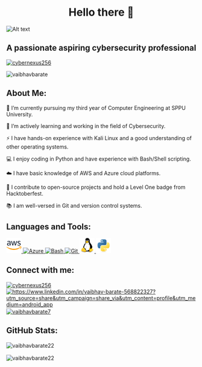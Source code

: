<h1 align="center">Hello there 👋 </h1>

![Alt text](https://github.com/vaibhavbarate22/vaibhavbarate22/blob/3bed4c2034a4c948449fa329c1cb1cb61150430d/Black%20Minimalist%20Corporate%20Business%20Profile%20LinkedIn%20Banner.png)
<h2 align="center">A passionate aspiring cybersecurity professional</h2>

<p align="left"> <a href="https://twitter.com/cybernexus256" target="blank"><img src="https://img.shields.io/twitter/follow/cybernexus256?logo=twitter&style=for-the-badge" alt="cybernexus256" /></a> </p>
<p align="left"> 
    <img src="https://komarev.com/ghpvc/?username=vaibhavbarate&label=Profile%20views&color=0e75b6&style=flat" alt="vaibhavbarate" /> 
</p>


<h2 align="left">About Me:</h2>
<p align="left">
  🌱 I’m currently pursuing my third year of Computer Engineering at SPPU University.<br>
  
  🔭 I’m actively learning and working in the field of Cybersecurity.<br>
  
  ⚡ I have hands-on experience with Kali Linux and a good understanding of other operating systems.<br>
  
  💻 I enjoy coding in Python and have experience with Bash/Shell scripting.<br>
  
  ☁️ I have basic knowledge of AWS and Azure cloud platforms.<br>
  
  🔗 I contribute to open-source projects and hold a Level One badge from Hacktoberfest.<br>
  
  📚 I am well-versed in Git and version control systems.<br>
</p>

<h2 align="left">Languages and Tools:</h2>
<p align="left"> 
  <a href="https://aws.amazon.com" target="_blank" rel="noreferrer"> 
    <img src="https://raw.githubusercontent.com/devicons/devicon/master/icons/amazonwebservices/amazonwebservices-original-wordmark.svg" alt="AWS" width="40" height="40"/> 
  </a> 
  <a href="https://azure.microsoft.com/en-in/" target="_blank" rel="noreferrer"> 
    <img src="https://www.vectorlogo.zone/logos/microsoft_azure/microsoft_azure-icon.svg" alt="Azure" width="40" height="40"/> 
  </a> 
  <a href="https://www.gnu.org/software/bash/" target="_blank" rel="noreferrer"> 
    <img src="https://www.vectorlogo.zone/logos/gnu_bash/gnu_bash-icon.svg" alt="Bash" width="40" height="40"/> 
  </a> 
  <a href="https://git-scm.com/" target="_blank" rel="noreferrer"> 
    <img src="https://www.vectorlogo.zone/logos/git-scm/git-scm-icon.svg" alt="Git" width="40" height="40"/> 
  </a> 
  <a href="https://www.linux.org/" target="_blank" rel="noreferrer"> 
    <img src="https://raw.githubusercontent.com/devicons/devicon/master/icons/linux/linux-original.svg" alt="Linux" width="40" height="40"/> 
  </a> 
  <a href="https://www.python.org" target="_blank" rel="noreferrer"> 
    <img src="https://raw.githubusercontent.com/devicons/devicon/master/icons/python/python-original.svg" alt="Python" width="40" height="40"/> 
  </a> 
</p>

<h2 align="left">Connect with me:</h2>
<p align="left">
<a href="https://twitter.com/cybernexus256" target="blank"><img align="center" src="https://raw.githubusercontent.com/rahuldkjain/github-profile-readme-generator/master/src/images/icons/Social/twitter.svg" alt="cybernexus256" height="30" width="40" /></a>
<a href="https://linkedin.com/in/https://www.linkedin.com/in/vaibhav-barate-568822327?utm_source=share&utm_campaign=share_via&utm_content=profile&utm_medium=android_app" target="blank"><img align="center" src="https://raw.githubusercontent.com/rahuldkjain/github-profile-readme-generator/master/src/images/icons/Social/linked-in-alt.svg" alt="https://www.linkedin.com/in/vaibhav-barate-568822327?utm_source=share&utm_campaign=share_via&utm_content=profile&utm_medium=android_app" height="30" width="40" /></a>
<a href="https://instagram.com/vaibhavbarate7" target="blank"><img align="center" src="https://raw.githubusercontent.com/rahuldkjain/github-profile-readme-generator/master/src/images/icons/Social/instagram.svg" alt="vaibhavbarate7" height="30" width="40" /></a>
</p>
<h2 align="left">GitHub Stats:</h2>
<p><img align="center" src="https://github-readme-stats.vercel.app/api/top-langs?username=vaibhavbarate22&show_icons=true&locale=en&layout=compact" alt="vaibhavbarate22" /></p>

<p><img align="center" src="https://github-readme-streak-stats.herokuapp.com/?user=vaibhavbarate22&" alt="vaibhavbarate22" /></p>
